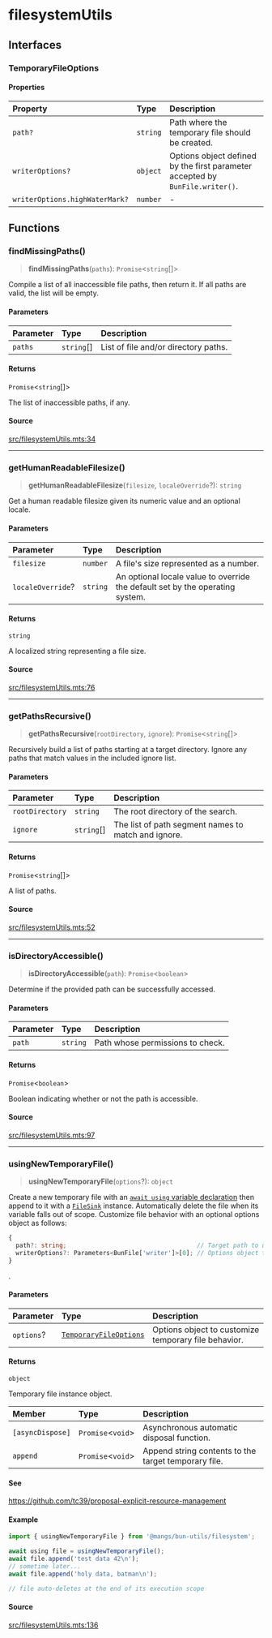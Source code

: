 # filesystemUtils

## Interfaces

### TemporaryFileOptions

#### Properties

| Property | Type | Description |
| :------ | :------ | :------ |
| `path?` | `string` | Path where the temporary file should be created. |
| `writerOptions?` | `object` | Options object defined by the first parameter accepted by `BunFile.writer()`. |
| `writerOptions.highWaterMark?` | `number` | - |

## Functions

### findMissingPaths()

> **findMissingPaths**(`paths`): `Promise`\<`string`[]\>

Compile a list of all inaccessible file paths, then return it. If all paths are valid, the list
will be empty.

#### Parameters

| Parameter | Type | Description |
| :------ | :------ | :------ |
| `paths` | `string`[] | List of file and/or directory paths. |

#### Returns

`Promise`\<`string`[]\>

The list of inaccessible paths, if any.

#### Source

[src/filesystemUtils.mts:34](https://github.com/mangs/bun-utils/blob/8b99fbc163f3e4fc430c69c41ce12d139045ffe9/src/filesystemUtils.mts#L34)

***

### getHumanReadableFilesize()

> **getHumanReadableFilesize**(`filesize`, `localeOverride`?): `string`

Get a human readable filesize given its numeric value and an optional locale.

#### Parameters

| Parameter | Type | Description |
| :------ | :------ | :------ |
| `filesize` | `number` | A file's size represented as a number. |
| `localeOverride`? | `string` | An optional locale value to override the default set by the operating system. |

#### Returns

`string`

A localized string representing a file size.

#### Source

[src/filesystemUtils.mts:76](https://github.com/mangs/bun-utils/blob/8b99fbc163f3e4fc430c69c41ce12d139045ffe9/src/filesystemUtils.mts#L76)

***

### getPathsRecursive()

> **getPathsRecursive**(`rootDirectory`, `ignore`): `Promise`\<`string`[]\>

Recursively build a list of paths starting at a target directory. Ignore any paths that match
values in the included ignore list.

#### Parameters

| Parameter | Type | Description |
| :------ | :------ | :------ |
| `rootDirectory` | `string` | The root directory of the search. |
| `ignore` | `string`[] | The list of path segment names to match and ignore. |

#### Returns

`Promise`\<`string`[]\>

A list of paths.

#### Source

[src/filesystemUtils.mts:52](https://github.com/mangs/bun-utils/blob/8b99fbc163f3e4fc430c69c41ce12d139045ffe9/src/filesystemUtils.mts#L52)

***

### isDirectoryAccessible()

> **isDirectoryAccessible**(`path`): `Promise`\<`boolean`\>

Determine if the provided path can be successfully accessed.

#### Parameters

| Parameter | Type | Description |
| :------ | :------ | :------ |
| `path` | `string` | Path whose permissions to check. |

#### Returns

`Promise`\<`boolean`\>

Boolean indicating whether or not the path is accessible.

#### Source

[src/filesystemUtils.mts:97](https://github.com/mangs/bun-utils/blob/8b99fbc163f3e4fc430c69c41ce12d139045ffe9/src/filesystemUtils.mts#L97)

***

### usingNewTemporaryFile()

> **usingNewTemporaryFile**(`options`?): `object`

Create a new temporary file with an
[`await using` variable declaration](https://www.typescriptlang.org/docs/handbook/release-notes/typescript-5-2.html#using-declarations-and-explicit-resource-management)
then append to it with a
[`FileSink`](https://bun.sh/docs/api/file-io#incremental-writing-with-filesink) instance.
Automatically delete the file when its variable falls out of scope. Customize file behavior with
an optional options object as follows:
```ts
{
  path?: string;                                    // Target path to use for temporary file creation.
  writerOptions?: Parameters<BunFile['writer']>[0]; // Options object to customize `Bun.file().writer()` behavior
}
```
.

#### Parameters

| Parameter | Type | Description |
| :------ | :------ | :------ |
| `options`? | [`TemporaryFileOptions`](filesystemUtils.md#temporaryfileoptions) | Options object to customize temporary file behavior. |

#### Returns

`object`

Temporary file instance object.

| Member | Type | Description |
| :------ | :------ | :------ |
| `[asyncDispose]` | `Promise`\<`void`\> | Asynchronous automatic disposal function. |
| `append` | `Promise`\<`void`\> | Append string contents to the target temporary file. |

#### See

https://github.com/tc39/proposal-explicit-resource-management

#### Example

```ts
import { usingNewTemporaryFile } from '@mangs/bun-utils/filesystem';

await using file = usingNewTemporaryFile();
await file.append('test data 42\n');
// sometime later...
await file.append('holy data, batman\n');

// file auto-deletes at the end of its execution scope
```

#### Source

[src/filesystemUtils.mts:136](https://github.com/mangs/bun-utils/blob/8b99fbc163f3e4fc430c69c41ce12d139045ffe9/src/filesystemUtils.mts#L136)

